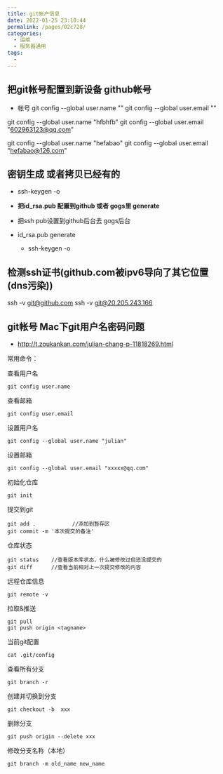 ```yaml
---
title: git帐户信息
date: 2022-01-25 23:10:44
permalink: /pages/02c728/
categories:
  - 运维
  - 服务器通用
tags:
  - 
---
```




## 把git帐号配置到新设备 github帐号
- 帐号
git config --global user.name ""
git config --global user.email ""

git config --global user.name "hfbhfb"
git config --global user.email "602963123@qq.com"


git config --global user.name "hefabao"
git config --global user.email "hefabao@126.com"
## 密钥生成 **或者拷贝已经有的**
  - ssh-keygen -o
  - **把id_rsa.pub 配置到github 或者 gogs里 generate**


- 把ssh pub设置到github后台去  gogs后台

- id_rsa.pub generate
  - ssh-keygen -o


## 检测ssh证书(github.com被ipv6导向了其它位置(dns污染))
ssh -v git@github.com
ssh -v git@20.205.243.166






## git帐号 Mac下git用户名密码问题
- http://t.zoukankan.com/julian-chang-p-11818269.html

常用命令：

查看用户名

```
git config user.name
```

查看邮箱

```
git config user.email
```

设置用户名

```
git config --global user.name "julian" 
```

设置邮箱

```
git config --global user.email "xxxxx@qq.com"
```

初始化仓库

```
git init
```

提交到git

```
git add .     　　　　//添加到暂存区
git commit -m '本次提交的备注' 
```

仓库状态

```
git status    //查看版本库状态，什么被修改过但还没提交的
git diff      //查看当前相对上一次提交修改的内容
```

 远程仓库信息

```
git remote -v
```

拉取&推送

```
git pull
git push origin <tagname>
```

当前git配置

```
cat .git/config
```

查看所有分支

```
git branch -r 
```

创建并切换到分支

```
git checkout -b  xxx
```

删除分支

```
git push origin --delete xxx
```

修改分支名称（本地）

```
git branch -m old_name new_name
```

